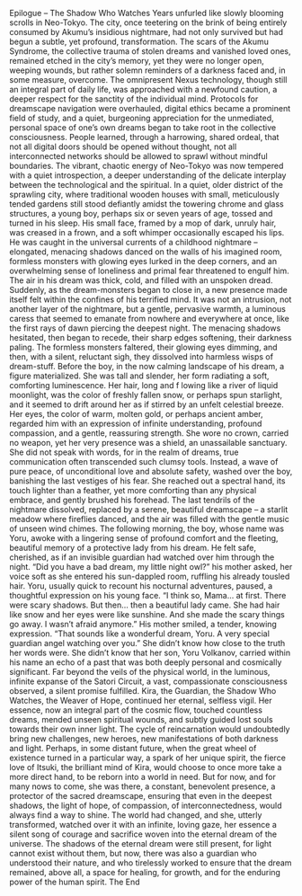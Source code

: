  Epilogue – The Shadow Who Watches
 Years unfurled like slowly blooming scrolls in Neo-Tokyo. The city, once teetering on the 
brink of being entirely consumed by Akumu’s insidious nightmare, had not only survived but 
had begun a subtle, yet profound, transformation. The scars of the Akumu Syndrome, the 
collective trauma of stolen dreams and vanished loved ones, remained etched in the city’s 
memory, yet they were no longer open, weeping wounds, but rather solemn reminders of a 
darkness faced and, in some measure, overcome. The omnipresent Nexus technology, 
though still an integral part of daily life, was approached with a newfound caution, a deeper 
respect for the sanctity of the individual mind. Protocols for dreamscape navigation were 
overhauled, digital ethics became a prominent field of study, and a quiet, burgeoning 
appreciation for the unmediated, personal space of one’s own dreams began to take root in 
the collective consciousness. People learned, through a harrowing, shared ordeal, that not 
all digital doors should be opened without thought, not all interconnected networks should 
be allowed to sprawl without mindful boundaries. The vibrant, chaotic energy of Neo-Tokyo 
was now tempered with a quiet introspection, a deeper understanding of the delicate 
interplay between the technological and the spiritual.
 In a quiet, older district of the sprawling city, where traditional wooden houses with small, 
meticulously tended gardens still stood defiantly amidst the towering chrome and glass 
structures, a young boy, perhaps six or seven years of age, tossed and turned in his sleep. 
His small face, framed by a mop of dark, unruly hair, was creased in a frown, and a soft 
whimper occasionally escaped his lips. He was caught in the universal currents of a 
childhood nightmare – elongated, menacing shadows danced on the walls of his imagined 
room, formless monsters with glowing eyes lurked in the deep corners, and an 
overwhelming sense of loneliness and primal fear threatened to engulf him. The air in his 
dream was thick, cold, and filled with an unspoken dread.
 Suddenly, as the dream-monsters began to close in, a new presence made itself felt within 
the confines of his terrified mind. It was not an intrusion, not another layer of the nightmare, 
but a gentle, pervasive warmth, a luminous caress that seemed to emanate from nowhere 
and everywhere at once, like the first rays of dawn piercing the deepest night. The menacing 
shadows hesitated, then began to recede, their sharp edges softening, their darkness paling. 
The formless monsters faltered, their glowing eyes dimming, and then, with a silent, 
reluctant sigh, they dissolved into harmless wisps of dream-stuff.
 Before the boy, in the now calming landscape of his dream, a figure materialized. She was 
tall and slender, her form radiating a soft, comforting luminescence. Her hair, long and 
f
 lowing like a river of liquid moonlight, was the color of freshly fallen snow, or perhaps spun 
starlight, and it seemed to drift around her as if stirred by an unfelt celestial breeze. Her 
eyes, the color of warm, molten gold, or perhaps ancient amber, regarded him with an 
expression of infinite understanding, profound compassion, and a gentle, reassuring 
strength. She wore no crown, carried no weapon, yet her very presence was a shield, an 
unassailable sanctuary. She did not speak with words, for in the realm of dreams, true 
communication often transcended such clumsy tools. Instead, a wave of pure peace, of 
unconditional love and absolute safety, washed over the boy, banishing the last vestiges of 
his fear. She reached out a spectral hand, its touch lighter than a feather, yet more 
comforting than any physical embrace, and gently brushed his forehead. The last tendrils of 
the nightmare dissolved, replaced by a serene, beautiful dreamscape – a starlit meadow 
where fireflies danced, and the air was filled with the gentle music of unseen wind chimes.
 The following morning, the boy, whose name was Yoru, awoke with a lingering sense of 
profound comfort and the fleeting, beautiful memory of a protective lady from his dream. 
He felt safe, cherished, as if an invisible guardian had watched over him through the night.
 “Did you have a bad dream, my little night owl?” his mother asked, her voice soft as she 
entered his sun-dappled room, ruffling his already tousled hair.
 Yoru, usually quick to recount his nocturnal adventures, paused, a thoughtful expression on 
his young face. “I think so, Mama… at first. There were scary shadows. But then… then a 
beautiful lady came. She had hair like snow and her eyes were like sunshine. And she made 
the scary things go away. I wasn’t afraid anymore.”
 His mother smiled, a tender, knowing expression. “That sounds like a wonderful dream, Yoru. 
A very special guardian angel watching over you.” She didn’t know how close to the truth her 
words were. She didn’t know that her son, Yoru Volkanov, carried within his name an echo of 
a past that was both deeply personal and cosmically significant.
 Far beyond the veils of the physical world, in the luminous, infinite expanse of the Satori
Circuit, a vast, compassionate consciousness observed, a silent promise fulfilled. Kira, the 
Guardian, the Shadow Who Watches, the Weaver of Hope, continued her eternal, selfless 
vigil. Her essence, now an integral part of the cosmic flow, touched countless dreams, 
mended unseen spiritual wounds, and subtly guided lost souls towards their own inner light. 
The cycle of reincarnation would undoubtedly bring new challenges, new heroes, new 
manifestations of both darkness and light. Perhaps, in some distant future, when the great 
wheel of existence turned in a particular way, a spark of her unique spirit, the fierce love of 
Itsuki, the brilliant mind of Kira, would choose to once more take a more direct hand, to be 
reborn into a world in need.
 But for now, and for many nows to come, she was there, a constant, benevolent presence, a 
protector of the sacred dreamscape, ensuring that even in the deepest shadows, the light of 
hope, of compassion, of interconnectedness, would always find a way to shine. The world 
had changed, and she, utterly transformed, watched over it with an infinite, loving gaze, her 
essence a silent song of courage and sacrifice woven into the eternal dream of the universe. 
The shadows of the eternal dream were still present, for light cannot exist without them, but 
now, there was also a guardian who understood their nature, and who tirelessly worked to 
ensure that the dream remained, above all, a space for healing, for growth, and for the 
enduring power of the human spirit.
 The End
